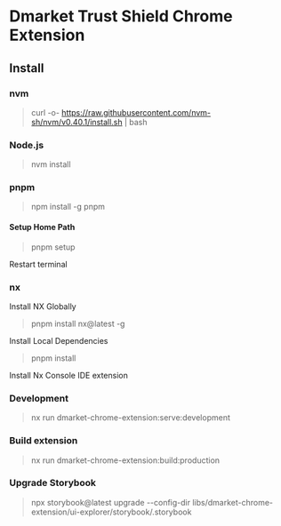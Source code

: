 # Dmarket Trust Shield Chrome Extension

## Install

### nvm

> curl -o- <https://raw.githubusercontent.com/nvm-sh/nvm/v0.40.1/install.sh> | bash

### Node.js

> nvm install

### pnpm

> npm install -g pnpm

#### Setup Home Path

> pnpm setup

Restart terminal

### nx

Install NX Globally

> pnpm install nx@latest -g

Install Local Dependencies

> pnpm install

Install Nx Console IDE extension


### Development

> nx run dmarket-chrome-extension:serve:development

### Build extension

> nx run dmarket-chrome-extension:build:production

### Upgrade Storybook

> npx storybook@latest upgrade --config-dir libs/dmarket-chrome-extension/ui-explorer/storybook/.storybook
